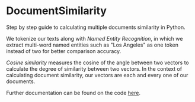 # DocumentSimilarity
Step by step guide to calculating multiple documents similarity in Python.

We tokenize our texts along with *Named Entity Recognition*, in which we extract multi-word named entities such as "Los Angeles" as one token instead of two for better comparison accuracy.

*Cosine similarity* measures the cosine of the angle between two vectors to calculate the degree of similarity between two vectors. In the context of calculating document similarity, our vectors are each and every one of our documents.

Further documentation can be found on the code [here](https://github.com/albertpratomo/DocumentSimilarity/blob/master/docSimilarity.ipynb).
